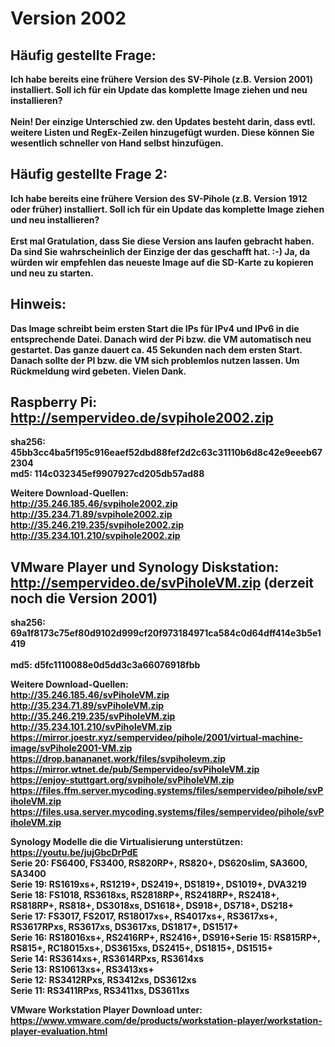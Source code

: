# Version 2002

## Häufig gestellte Frage: 
<b>Ich habe bereits eine frühere Version des SV-Pihole (z.B. Version 2001) installiert. Soll ich für ein Update das komplette Image ziehen und neu installieren?
<br><br>
Nein! Der einzige Unterschied zw. den Updates besteht darin, dass evtl. weitere Listen und RegEx-Zeilen hinzugefügt wurden. Diese können Sie wesentlich schneller von Hand selbst hinzufügen.</b>

## Häufig gestellte Frage 2: 
<b>Ich habe bereits eine frühere Version des SV-Pihole (z.B. Version 1912 oder früher) installiert. Soll ich für ein Update das komplette Image ziehen und neu installieren?
<br><br>
Erst mal Gratulation, dass Sie diese Version ans laufen gebracht haben. Da sind Sie wahrscheinlich der Einzige der das geschafft hat. :-) Ja, da würden wir empfehlen das neueste Image auf die SD-Karte zu kopieren und neu zu starten.

## Hinweis:
<b>Das Image schreibt beim ersten Start die IPs für IPv4 und IPv6 in die entsprechende Datei. Danach wird der Pi bzw. die VM automatisch neu gestartet. Das ganze dauert ca. 45 Sekunden nach dem ersten Start. Danach sollte der PI bzw. die VM sich problemlos nutzen lassen. Um Rückmeldung wird gebeten. Vielen Dank.</b>

## Raspberry Pi: http://sempervideo.de/svpihole2002.zip

sha256: 45bb3cc4ba5f195c916eaef52dbd88fef2d2c63c31110b6d8c42e9eeeb672304<br>
md5: 114c032345ef9907927cd205db57ad88<br>  

Weitere Download-Quellen:<br>
http://35.246.185.46/svpihole2002.zip<br>
http://35.234.71.89/svpihole2002.zip<br>
http://35.246.219.235/svpihole2002.zip<br>
http://35.234.101.210/svpihole2002.zip<br>

## VMware Player und Synology Diskstation: http://sempervideo.de/svPiholeVM.zip (derzeit noch die Version 2001)

sha256: 69a1f8173c75ef80d9102d999cf20f973184971ca584c0d64dff414e3b5e1419  
<br>
md5: d5fc1110088e0d5dd3c3a66076918fbb 
<br>

Weitere Download-Quellen:<br>
http://35.246.185.46/svPiholeVM.zip<br>
http://35.234.71.89/svPiholeVM.zip<br>
http://35.246.219.235/svPiholeVM.zip<br>
http://35.234.101.210/svPiholeVM.zip<br>
https://mirror.joestr.xyz/sempervideo/pihole/2001/virtual-machine-image/svPihole2001-VM.zip<br>
https://drop.banananet.work/files/svpiholevm.zip<br>
https://mirror.wtnet.de/pub/Sempervideo/svPiholeVM.zip<br>
https://enjoy-stuttgart.org/svpihole/svPiholeVM.zip<br>
https://files.ffm.server.mycoding.systems/files/sempervideo/pihole/svPiholeVM.zip<br>
https://files.usa.server.mycoding.systems/files/sempervideo/pihole/svPiholeVM.zip<br>

Synology Modelle die die Virtualisierung unterstützen: https://youtu.be/jujGbcDrPdE <br>
Serie 20: FS6400, FS3400, RS820RP+, RS820+, DS620slim, SA3600, SA3400<br>
Serie 19: RS1619xs+, RS1219+, DS2419+, DS1819+, DS1019+, DVA3219<br>
Serie 18: FS1018, RS3618xs, RS2818RP+, RS2418RP+, RS2418+, RS818RP+, RS818+, DS3018xs, DS1618+, DS918+, DS718+, DS218+<br>
Serie 17: FS3017, FS2017, RS18017xs+, RS4017xs+, RS3617xs+, RS3617RPxs, RS3617xs, DS3617xs, DS1817+, DS1517+<br>
Serie 16: RS18016xs+, RS2416RP+, RS2416+, DS916+Serie 15: RS815RP+, RS815+, RC18015xs+, DS3615xs, DS2415+, DS1815+, DS1515+<br>
Serie 14: RS3614xs+, RS3614RPxs, RS3614xs<br>
Serie 13: RS10613xs+, RS3413xs+<br>
Serie 12: RS3412RPxs, RS3412xs, DS3612xs<br>
Serie 11: RS3411RPxs, RS3411xs, DS3611xs<br>

VMware Workstation Player Download unter: https://www.vmware.com/de/products/workstation-player/workstation-player-evaluation.html

